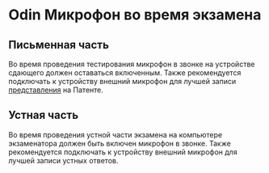 # Odin Микрофон во время экзамена

## Письменная часть

Во время проведения тестирования  микрофон в звонке на устройстве сдающего должен оставаться включенным. Также рекомендуется подключать к устройству внешний микрофон для лучшей записи [представления](../rekomendacii/obrazec-videovizitki-pered-startom-ustnoi-chasti-ekzamena.md) на Патенте.

## Устная часть

Во время проведения устной части экзамена на компьютере экзаменатора должен быть включен микрофон в звонке. Также рекомендуется подключать к устройству внешний микрофон для лучшей записи устных ответов.
